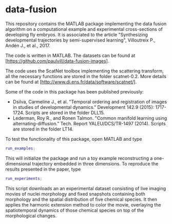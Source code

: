 # data-fusion
This repository contains the MATLAB package implementing the data fusion algorithm on a computational example and experimental cross-sections of developing fly embryos. It is associated to the article "Synthesizing developmental trajectories by semi-supervised learning", Villoutreix P., Andén J., et al., 2017.

The code is written in MATLAB. The datasets can be found at [https://github.com/paulvill/data-fusion-images].

The code uses the ScatNet toolbox implementing the scattering transform, all the necessary functions are stored in the folder scatnet-0.2. More details can be found at [http://www.di.ens.fr/data/software/scatnet/].

Some of the code in this package has been published previously:
- Dsilva, Carmeline J., et al. "Temporal ordering and registration of images in studies of developmental dynamics." Development 142.9 (2015): 1717-1724.
    Scripts are stored in the folder DLL15.
- Lederman, Roy R., and Ronen Talmon. "Common manifold learning using alternating-diffusion."  Tech. Report YALEU/DCS/TR-1497 (2014).
    Scripts are stored in the folder LT14.

To test the functionality of this package, open MATLAB and type
```matlab
run_examples;
```
This will initialize the package and run a toy example reconstructing a one-dimensional trajectory embedded in three dimensions. To reproduce the results presented in the paper, type
```matlab
run_experiments;
```
This script downloads an an experimental dataset consisting of live imaging movies of nuclei morphology and fixed snapshots containing both morphology and the spatial distribution of five chemical species. It then applies the harmonic extension method to color the movie, overlaying the spatiotemporal dynamics of those chemical species on top of the morphological changes.
